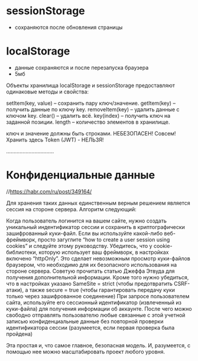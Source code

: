 # sessionStorage 
- сохраняются после обновления страницы 


# localStorage
- данные сохраняются и после перезапуска браузера
- 5мб





Объекты хранилища localStorage и sessionStorage предоставляют одинаковые методы и свойства:

setItem(key, value) – сохранить пару ключ/значение.
getItem(key) – получить данные по ключу key.
removeItem(key) – удалить данные с ключом key.
clear() – удалить всё.
key(index) – получить ключ на заданной позиции.
length – количество элементов в хранилище.


ключ и значение должны быть строками.
НЕБЕЗОПАСЕН! Совсем! Хранить здесь Token (JWT) - НЕЛЬЗЯ!




................................
# Конфиденциальные данные
//https://habr.com/ru/post/349164/

Для хранения таких данных единственным верным решением является сессия на стороне сервера. Алгоритм следующий:

Когда пользователь логинится на вашем сайте, нужно создать уникальный индентификатор сессии и сохранить в криптографически зашифрованный куки-файл. Если вы используйте какой-либо веб-фреймворк, просто загуглите “how to create a user session using cookies” и следуйте этому руководству.
Убедитесь, что у cookie-библиотеки, которую использует ваш фреймворк, в настройках включено “httpOnly”. Это сделает невозможным просмотр куки-файлов браузером, что необходимо для их безопасного использования на стороне сервера. Советую прочитать статью Джеффа Этвуда для получения дополнительной информации.
Кроме того нужно убедиться, что в настройках указано SameSite = strict (чтобы предотвратить CSRF-атаки), а также secure = true (чтобы гарантировать передачу куки только через зашифрованное соединение)
При запросе пользователем сайта, используйте его сессионный идентификатор (извлеченный из куки-файла) для получения информации об аккаунте. После чего можно свободно отправлять пользователю любые связанные с этой учетной записью конфиденциальные данные без повторной проверки идентификатора сессии (разумеется, если первая проверка была пройдена)

Эта простая и, что самое главное, безопасная модель. И, разумеется, с помощью нее можно масштабировать проект любого уровня.








